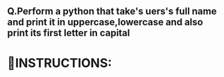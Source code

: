 ## Q.Perform a python that take's uers's full name and print it in uppercase,lowercase and also print its first letter in capital

# 🛑INSTRUCTIONS:
